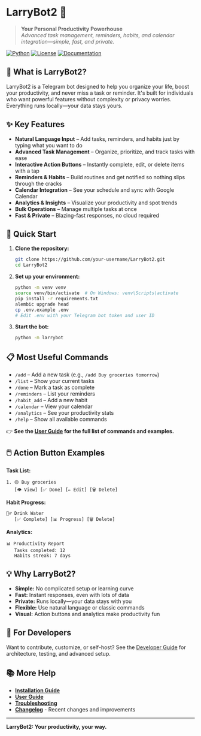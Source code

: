 # LarryBot2 🤖

> **Your Personal Productivity Powerhouse**  
> *Advanced task management, reminders, habits, and calendar integration—simple, fast, and private.*

[![Python](https://img.shields.io/badge/Python-3.9+-blue.svg)](https://python.org)
[![License](https://img.shields.io/badge/License-MIT-green.svg)](LICENSE)
[![Documentation](https://img.shields.io/badge/Docs-Complete-blue.svg)](docs/)

## 🎯 What is LarryBot2?

LarryBot2 is a Telegram bot designed to help you organize your life, boost your productivity, and never miss a task or reminder. It's built for individuals who want powerful features without complexity or privacy worries. Everything runs locally—your data stays yours.

## ✨ Key Features

- **Natural Language Input** – Add tasks, reminders, and habits just by typing what you want to do
- **Advanced Task Management** – Organize, prioritize, and track tasks with ease
- **Interactive Action Buttons** – Instantly complete, edit, or delete items with a tap
- **Reminders & Habits** – Build routines and get notified so nothing slips through the cracks
- **Calendar Integration** – See your schedule and sync with Google Calendar
- **Analytics & Insights** – Visualize your productivity and spot trends
- **Bulk Operations** – Manage multiple tasks at once
- **Fast & Private** – Blazing-fast responses, no cloud required

## 🚀 Quick Start

1. **Clone the repository:**
   ```bash
   git clone https://github.com/your-username/LarryBot2.git
   cd LarryBot2
   ```
2. **Set up your environment:**
   ```bash
   python -m venv venv
   source venv/bin/activate  # On Windows: venv\Scripts\activate
   pip install -r requirements.txt
   alembic upgrade head
   cp .env.example .env
   # Edit .env with your Telegram bot token and user ID
   ```
3. **Start the bot:**
   ```bash
   python -m larrybot
   ```

## 📋 Most Useful Commands

- `/add` – Add a new task (e.g., `/add Buy groceries tomorrow`)
- `/list` – Show your current tasks
- `/done` – Mark a task as complete
- `/reminders` – List your reminders
- `/habit_add` – Add a new habit
- `/calendar` – View your calendar
- `/analytics` – See your productivity stats
- `/help` – Show all available commands

👉 **See the [User Guide](docs/user-guide/README.md) for the full list of commands and examples.**

## 🖱️ Action Button Examples

**Task List:**
```
1. 🟡 Buy groceries
   [👁️ View] [✅ Done] [✏️ Edit] [🗑️ Delete]
```
**Habit Progress:**
```
🏃‍♂️ Drink Water
   [✅ Complete] [📊 Progress] [🗑️ Delete]
```
**Analytics:**
```
📊 Productivity Report
   Tasks completed: 12
   Habits streak: 7 days
```

## 💡 Why LarryBot2?

- **Simple:** No complicated setup or learning curve
- **Fast:** Instant responses, even with lots of data
- **Private:** Runs locally—your data stays with you
- **Flexible:** Use natural language or classic commands
- **Visual:** Action buttons and analytics make productivity fun

## 🤝 For Developers

Want to contribute, customize, or self-host? See the [Developer Guide](docs/developer-guide/README.md) for architecture, testing, and advanced setup.

## 📚 More Help

- **[Installation Guide](docs/getting-started/installation.md)**
- **[User Guide](docs/user-guide/README.md)**
- **[Troubleshooting](docs/troubleshooting/README.md)**
- **[Changelog](CHANGELOG.md)** - Recent changes and improvements

---

**LarryBot2: Your productivity, your way.** 